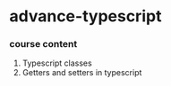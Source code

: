 # advance-typescript

### course content

1. Typescript classes
2. Getters and setters in typescript

